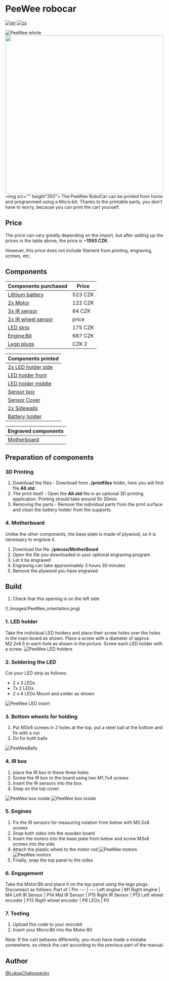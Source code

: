 # PeeWee robocar
[![en](https://img.shields.io/badge/lang-en-blue)](./README.md)
[![cs](https://img.shields.io/badge/lang-cs-red)](./README.cs.md)

![PeeWee whole](./images/PeeWee.png)
<img src="./images/PeeWee.png" width="500"/>
<img src="" height"350">
The PeeWee RoboCar can be printed from home and programmed using a Micro:bit.
Thanks to the printable parts, you don't have to worry, because you can print the cart yourself.



## Price
The price can vary greatly depending on the import,
but after adding up the prices in the table above, the price is <b>~1593 CZK</b>.

However, this price does not include filament from printing, engraving, screws, etc.

## Components
Components purchased | Price
--- | ---
[Lithium battery](https://www.lipolbaterie.cz/103-lipol-lipo-baterie-turnigy-3s-2200mah-20c-11-1v.html)| 523 CZK
[2x Motor](https://www.specialni-naradi.cz/motorek-3-6v/0-17a-s-prevodovkou-prevod-1/48)| 122 CZK
[3x IR sensor](https://www.laskakit.cz/arduino-ir-opticky-infra-snimac-fc-51/)| 84 CZK
[2x IR wheel sensor](./)| price
[LED strip](https://www.mall.cz/led-pasky/ledsoft-ws2812b-led-pasek-18w-m-ip20-100084347241) | 175 CZK
[Engine:Bit](https://www.aliexpress.com/i/4000834837807.html)| 687 CZK
[Lego plugs](https://www.malekostky.cz/Lego-Technic-pin-cerny-sada-10ks-d2803.htm)| CZK 2

Components printed |
--- |
[2x LED holder side](./sorce/Side_LED_holder.SLDPRT/) |
[LED holder front](./source/Front_LED_holder.SLDPRT) |
[LED holder middle](./source/Middle_LED_holder.SLDPRT) |
[Sensor box](#) |
[Sensor Cover](#) |
[2x Sidewalls](./source/Side_holder.SLDPRT) |
[Battery holder](#) |

Engraved components |
--- |
[Motherboard](./sorce/Mother_board.SLDPRT)|

## Preparation of components
### 3D Printing
1. Download the files -
Download from **./printfiles** folder, here you will find file **All.std** .
2. The print itself -
Open the **All.std** file in an optional 3D printing application.
Printing should take around 5h 30min.
3. Removing the parts -
Remove the individual parts from the print surface and clean the battery holder from the supports.

### 4. Motherboard
Unlike the other components, the base plate is made of plywood, so it is necessary to engrave it.
1. Download the file **./pieces/MotherBoard**
2. Open the file you downloaded in your optional engraving program
3. Let it be engraved
4. Engraving can take approximately 3 hours 30 minutes
5. Remove the plywood you have engraved




## Build
1. Check that this opening is on the left side

![./images/PeeWee_orientation.png)
<br>

### 1. LED holder
Take the individual LED holders and place their screw holes over the holes in the main board as shown.
Place a screw with a diameter of approx. M2.2x6.5 in each hole as shown in the picture.
Screw each LED holder with a screw.
![PeeWee LED holders](./images/PeeWee_LED_holders.png)


### 2. Soldering the LED
Cut your LED strip as follows:
* 2 x 3 LEDs
* 7x 2 LEDs
* 2 x 4 LEDs
Mount and solder as shown

![PeeWee LED insert](./images/PeeWee_LED.png)


### 3. Bottom wheels for holding
1. Put M3x8 screws in 2 holes at the top, put a steel ball at the bottom and fix with a nut
2. Do for both balls

![PeeWeeBalls](./images/PeeWeeballs.png)

### 4. IR box
1. place the IR box in these three holes
2. Screw the IR box to the board using two M1.7x4 screws
3. Insert the IR sensors into the box.
4. Snap on the top cover.

![PeeWee box inside](PeeWee_box_inside.png)
![PeeWee box inside](PeeWee_box.png)

### 5. Engines
1. Fix the IR sensors for measuring rotation from below with M2.5x8 screws
2. Snap both sides into the wooden board
3. Insert the motors into the base plate from below and screw M3x8 screws into the side
4. Attach the plastic wheel to the motor rod
![PeeWee motors](./images/PeeWee_motors.png)
![PeeWee motors](./images/PeeWee_motors_whole.png)
5. Finally, snap the top panel to the sides
   
### 6. Engagement
Take the Motor:Bit and place it on the top panel using the lego plugs.<br>
Disconnect as follows:
Part of | Pin
--- | ---
Left engine | M1
Right engine | M4
Left IR Sensor | P14
Mid IR Sensor | P15
Right IR Sensor | P13
Left wheel encoder | P12
Right wheel encoder | P8
LEDs | P0
   
### 7. Testing
1. Upload this code to your microbit
2. Insert your Micro:Bit into the Motor:Bit

Note: If the cart behaves differently, you must have made a mistake somewhere, so check the cart according to the previous part of the manual.


## Author
[@LukasChaloupecky](https://github.com/LukasChaloupecky)
